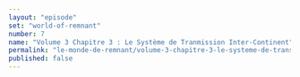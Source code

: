 ```yaml
---
layout: "episode"
set: "world-of-remnant"
number: 7
name: "Volume 3 Chapitre 3 : Le Système de Tranmission Inter-Continent"
permalink: "le-monde-de-remnant/volume-3-chapitre-3-le-systeme-de-transmission-inter-continent"
published: false
---
```

